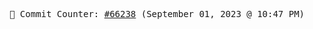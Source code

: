 <p align="center">
    <samp>
        📮 Commit Counter: <a href="https://github.com/Javascript-void0/Javascript-void0/commits/main">#66238</a> (September 01, 2023 @ 10:47 PM)
    </samp>
</p>
